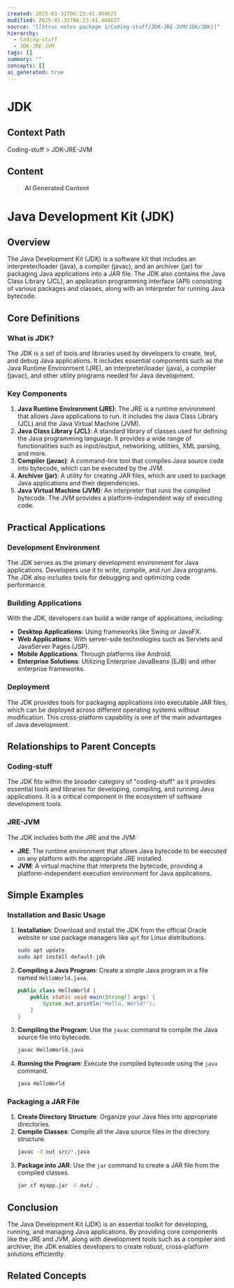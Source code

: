 ```yaml
---
created: 2025-01-31T06:23:41.404621
modified: 2025-01-31T06:23:41.404627
source: "[[Struc notes package 1/Coding-stuff/JDK-JRE-JVM/JDK/JDK]]"
hierarchy:
  - Coding-stuff
  - JDK-JRE-JVM
tags: []
summary: ""
concepts: []
ai_generated: true
---
```


# JDK

## Context Path
Coding-stuff > JDK-JRE-JVM

## Content
> **AI Generated Content**
 # Java Development Kit (JDK)

## Overview

The Java Development Kit (JDK) is a software kit that includes an interpreter/loader (java), a compiler (javac), and an archiver (jar) for packaging Java applications into a JAR file. The JDK also contains the Java Class Library (JCL), an application programming interface (API) consisting of various packages and classes, along with an interpreter for running Java bytecode.

## Core Definitions

### What is JDK?

The JDK is a set of tools and libraries used by developers to create, test, and debug Java applications. It includes essential components such as the Java Runtime Environment (JRE), an interpreter/loader (java), a compiler (javac), and other utility programs needed for Java development.

### Key Components

1. **Java Runtime Environment (JRE)**: The JRE is a runtime environment that allows Java applications to run. It includes the Java Class Library (JCL) and the Java Virtual Machine (JVM).
2. **Java Class Library (JCL)**: A standard library of classes used for defining the Java programming language. It provides a wide range of functionalities such as input/output, networking, utilities, XML parsing, and more.
3. **Compiler (javac)**: A command-line tool that compiles Java source code into bytecode, which can be executed by the JVM.
4. **Archiver (jar)**: A utility for creating JAR files, which are used to package Java applications and their dependencies.
5. **Java Virtual Machine (JVM)**: An interpreter that runs the compiled bytecode. The JVM provides a platform-independent way of executing code.

## Practical Applications

### Development Environment

The JDK serves as the primary development environment for Java applications. Developers use it to write, compile, and run Java programs. The JDK also includes tools for debugging and optimizing code performance.

### Building Applications

With the JDK, developers can build a wide range of applications, including:
- **Desktop Applications**: Using frameworks like Swing or JavaFX.
- **Web Applications**: With server-side technologies such as Servlets and JavaServer Pages (JSP).
- **Mobile Applications**: Through platforms like Android.
- **Enterprise Solutions**: Utilizing Enterprise JavaBeans (EJB) and other enterprise frameworks.

### Deployment

The JDK provides tools for packaging applications into executable JAR files, which can be deployed across different operating systems without modification. This cross-platform capability is one of the main advantages of Java development.

## Relationships to Parent Concepts

### Coding-stuff

The JDK fits within the broader category of "coding-stuff" as it provides essential tools and libraries for developing, compiling, and running Java applications. It is a critical component in the ecosystem of software development tools.

### JRE-JVM

The JDK includes both the JRE and the JVM:
- **JRE**: The runtime environment that allows Java bytecode to be executed on any platform with the appropriate JRE installed.
- **JVM**: A virtual machine that interprets the bytecode, providing a platform-independent execution environment for Java applications.

## Simple Examples

### Installation and Basic Usage

1. **Installation**: Download and install the JDK from the official Oracle website or use package managers like `apt` for Linux distributions.
    ```sh
    sudo apt update
    sudo apt install default-jdk
    ```
2. **Compiling a Java Program**: Create a simple Java program in a file named `HelloWorld.java`.
    ```java
    public class HelloWorld {
        public static void main(String[] args) {
            System.out.println("Hello, World!");
        }
    }
    ```
3. **Compiling the Program**: Use the `javac` command to compile the Java source file into bytecode.
    ```sh
    javac HelloWorld.java
    ```
4. **Running the Program**: Execute the compiled bytecode using the `java` command.
    ```sh
    java HelloWorld
    ```

### Packaging a JAR File

1. **Create Directory Structure**: Organize your Java files into appropriate directories.
2. **Compile Classes**: Compile all the Java source files in the directory structure.
    ```sh
    javac -d out src/*.java
    ```
3. **Package into JAR**: Use the `jar` command to create a JAR file from the compiled classes.
    ```sh
    jar cf myapp.jar -C out/ .
    ```

## Conclusion

The Java Development Kit (JDK) is an essential toolkit for developing, running, and managing Java applications. By providing core components like the JRE and JVM, along with development tools such as a compiler and archiver, the JDK enables developers to create robust, cross-platform solutions efficiently.

## Related Concepts
